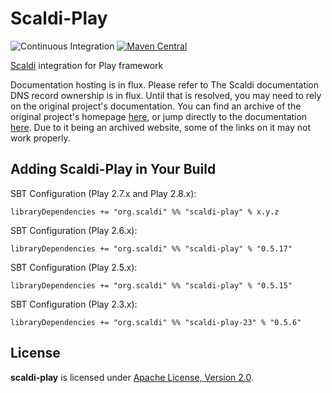 # Scaldi-Play

![Continuous Integration](https://github.com/scaldi/scaldi-play/workflows/Continuous%20Integration/badge.svg)
[![Maven Central](https://maven-badges.herokuapp.com/maven-central/org.scaldi/scaldi-play_2.13/badge.svg)](https://maven-badges.herokuapp.com/maven-central/org.scaldi/scaldi-play_2.13)

[Scaldi](https://github.com/scaldi/scaldi) integration for Play framework

Documentation hosting is in flux. Please refer to 
The Scaldi documentation DNS record ownership is in flux.
Until that is resolved, you may need to rely on the original project's documentation.
You can find an archive of the original project's homepage
[here](https://web.archive.org/web/20190616212058/http://scaldi.org/), or jump directly
to the documentation
[here](https://web.archive.org/web/20190618005634/http://scaldi.org/learn). Due to it
being an archived website, some of the links on it may not work properly.

## Adding Scaldi-Play in Your Build

SBT Configuration (Play 2.7.x and Play 2.8.x):
```sbtshell
libraryDependencies += "org.scaldi" %% "scaldi-play" % x.y.z
```

SBT Configuration (Play 2.6.x):
```sbtshell
libraryDependencies += "org.scaldi" %% "scaldi-play" % "0.5.17"
```

SBT Configuration (Play 2.5.x):
```sbtshell
libraryDependencies += "org.scaldi" %% "scaldi-play" % "0.5.15"
```

SBT Configuration (Play 2.3.x):
```sbtshell
libraryDependencies += "org.scaldi" %% "scaldi-play-23" % "0.5.6"
```

## License

**scaldi-play** is licensed under [Apache License, Version 2.0](http://www.apache.org/licenses/LICENSE-2.0).
